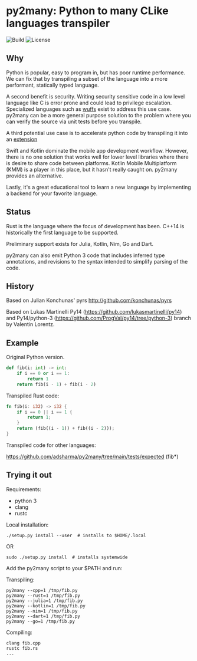 # py2many: Python to many CLike languages transpiler

![Build](https://github.com/adsharma/py2many/actions/workflows/main.yml/badge.svg)
![License](https://img.shields.io/github/license/adsharma/py2many?color=brightgreen)

## Why

Python is popular, easy to program in, but has poor runtime
performance. We can fix that by transpiling a subset of the language
into a more performant, statically typed language.

A second benefit is security. Writing security sensitive
code in a low level language like C is error prone and could
lead to privilege escalation. Specialized languages such as
[wuffs](https://github.com/google/wuffs) exist to address this use
case. py2many can be a more general purpose solution to the problem
where you can verify the source via unit tests before you transpile.

A third potential use case is to accelerate python code by transpiling
it into an [extension](https://github.com/adsharma/py2many/issues/62)

Swift and Kotlin dominate the mobile app development workflow. However, there is
no one solution that works well for lower level libraries where there is desire
to share code between platforms. Kotlin Mobile Multiplatform (KMM) is a player
in this place, but it hasn't really caught on. py2many provides an alternative.

Lastly, it's a great educational tool to learn a new language by implementing
a backend for your favorite language.

## Status

Rust is the language where the focus of development has been. C++14 is historically
the first language to be supported.

Preliminary support exists for Julia, Kotlin, Nim, Go and Dart.

py2many can also emit Python 3 code that includes inferred type annotations,
and revisions to the syntax intended to simplify parsing of the code.

## History

Based on Julian Konchunas' pyrs
http://github.com/konchunas/pyrs

Based on Lukas Martinelli Py14
(https://github.com/lukasmartinelli/py14) and Py14/python-3
(https://github.com/ProgVal/py14/tree/python-3) branch by Valentin
Lorentz.

## Example

Original Python version.

```python
def fib(i: int) -> int:
    if i == 0 or i == 1:
        return 1
    return fib(i - 1) + fib(i - 2)
```

Transpiled Rust code:

```rust
fn fib(i: i32) -> i32 {
    if i == 0 || i == 1 {
        return 1;
    }
    return (fib((i - 1)) + fib((i - 2)));
}
```

Transpiled code for other languages:

https://github.com/adsharma/py2many/tree/main/tests/expected (fib*)


## Trying it out

Requirements:
- python 3
- clang
- rustc

Local installation:

```
./setup.py install --user  # installs to $HOME/.local
```

OR

```
sudo ./setup.py install  # installs systemwide
```

Add the py2many script to your $PATH and run:

Transpiling:

```
py2many --cpp=1 /tmp/fib.py
py2many --rust=1 /tmp/fib.py
py2many --julia=1 /tmp/fib.py
py2many --kotlin=1 /tmp/fib.py
py2many --nim=1 /tmp/fib.py
py2many --dart=1 /tmp/fib.py
py2many --go=1 /tmp/fib.py
```

Compiling:

```
clang fib.cpp
rustc fib.rs
...
```

